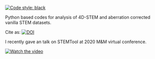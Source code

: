 [![Code style: black](https://img.shields.io/badge/code%20style-black-000000.svg)](https://github.com/psf/black)

Python based codes for analysis of 4D-STEM and aberration corrected vanilla STEM datasets. 

Cite as:
[![DOI](https://zenodo.org/badge/DOI/10.5281/zenodo.3369427.svg)](https://doi.org/10.5281/zenodo.3369427)

I recently gave an talk on STEMTool at 2020 M&M virtual conference. 

[![Watch the video](https://img.youtube.com/vi/qIaplVNAQ_k/hqdefault.jpg)](https://youtu.be/qIaplVNAQ_k)
